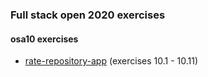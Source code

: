 ### Full stack open 2020 exercises

#### osa10 exercises

* [rate-repository-app](https://github.com/emakipa/rate-repository-app) (exercises 10.1 - 10.11)
